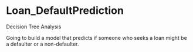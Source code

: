 # Loan_DefaultPrediction
Decision Tree Analysis

Going to build a model that predicts if someone who seeks a loan might be a defaulter or a non-defaulter.
